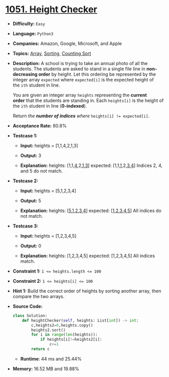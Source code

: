 # [1051. Height Checker](https://leetcode.com/problems/height-checker/)

- **Difficulty:** `Easy`

- **Language:** `Python3`  

- **Companies:** Amazon, Google, Microsoft, and Apple 

- **Topics:** [Array](https://leetcode.com/tag/array/), [Sorting](https://leetcode.com/tag/sorting/), [Counting Sort](https://leetcode.com/tag/counting-sort/)

- **Description:** A school is trying to take an annual photo of all the students. The students are asked to stand in a single file line in **non-decreasing order** by height. Let this ordering be represented by the integer array `expected` where `expected[i]` is the expected height of the `ith` student in line.
  
  You are given an integer array `heights` representing the **current order** that the students are standing in. Each `heights[i]` is the height of the `ith` student in line (**0-indexed**).
  
  Return *the **number of indices** where* `heights[i] != expected[i]`.

- **Acceptance Rate:** 80.8%

- **Testcase 1:**
  
  - **Input:** heights = [1,1,4,2,1,3]
  
  - **Output:** 3
  
  - **Explanation:** 
    heights:  [1,1,<u>4</u>,2,<u>1</u>,<u>3</u>]
    expected: [1,1,<u>1</u>,2,<u>3</u>,<u>4</u>]
    Indices 2, 4, and 5 do not match.

- **Testcase 2:**
  
  - **Input:** heights = [5,1,2,3,4]
  
  - **Output:** 5
  
  - **Explanation:**
    heights:  [<u>5</u>,<u>1</u>,<u>2</u>,<u>3</u>,<u>4</u>]
    expected: [<u>1</u>,<u>2</u>,<u>3</u>,<u>4</u>,<u>5</u>]
    All indices do not match.

- **Testcase 3:** 
  
  - **Input:** heights = [1,2,3,4,5]
  
  - **Output:** 0
  
  - **Explanation:**
    heights:  [1,2,3,4,5]
    expected: [1,2,3,4,5]
    All indices match.

- **Constraint 1:** `1 <= heights.length <= 100`

- **Constraint 2:** `1 <= heights[i] <= 100`

- **Hint 1:** Build the correct order of heights by sorting another array, then compare the two arrays.

- **Source Code:**
  
  ```python
  class Solution:
      def heightChecker(self, heights: List[int]) -> int:
          c,heights2=0,heights.copy()
          heights2.sort()
          for i in range(len(heights)):
              if heights[i]!=heights2[i]:
                  c+=1
          return c
  ```
  
  - **Runtime**: 44 ms and 25.44%

- **Memory:** 16.52 MB and 19.88%
